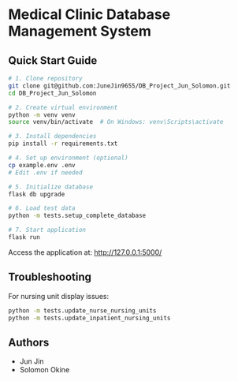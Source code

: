 # Medical Clinic Database Management System

## Quick Start Guide

```bash
# 1. Clone repository
git clone git@github.com:JuneJin9655/DB_Project_Jun_Solomon.git
cd DB_Project_Jun_Solomon

# 2. Create virtual environment
python -m venv venv
source venv/bin/activate  # On Windows: venv\Scripts\activate

# 3. Install dependencies
pip install -r requirements.txt

# 4. Set up environment (optional)
cp example.env .env
# Edit .env if needed

# 5. Initialize database
flask db upgrade

# 6. Load test data
python -m tests.setup_complete_database

# 7. Start application
flask run
```

Access the application at: http://127.0.0.1:5000/

## Troubleshooting

For nursing unit display issues:
```bash
python -m tests.update_nurse_nursing_units
python -m tests.update_inpatient_nursing_units
```

## Authors
- Jun Jin
- Solomon Okine